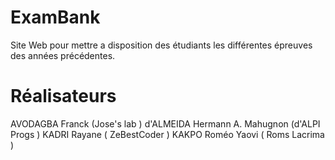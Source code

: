 # ExamBank
Site Web pour mettre a disposition des étudiants les différentes épreuves des années précédentes.

# Réalisateurs
AVODAGBA Franck (Jose's lab ) 
d'ALMEIDA Hermann A. Mahugnon (d'ALPI Progs ) 
KADRI Rayane ( ZeBestCoder ) 
KAKPO Roméo Yaovi ( Roms Lacrima ) 
